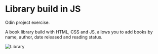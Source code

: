 # Library build in JS
Odin project exercise.

A book library build with HTML, CSS and JS, allows you to add books by name, author, date released and reading status.

![Library](https://jonee2.is-a.dev/images/Screenshot%20from%202024-03-22%2019-42-15.png)
